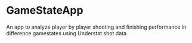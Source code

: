 # GameStateApp
An app to analyze player by player shooting and finishing performance in difference gamestates using Understat shot data
